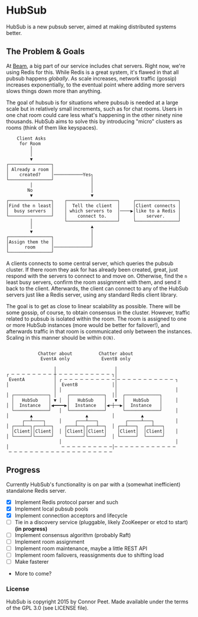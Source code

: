 # HubSub

HubSub is a new pubsub server, aimed at making distributed systems better.

## The Problem & Goals

At [Beam](https://github.com/WatchBeam), a big part of our service includes chat servers. Right now, we're using Redis for this. While Redis is a great system, it's flawed in that all pubsub happens _globally_. As scale increases, network traffic (gossip) increases exponentially, to the eventual point where adding more servers slows things down more than anything.

The goal of hubsub is for situations where pubsub is needed at a large scale but in relatively small increments, such as for chat rooms. Users in one chat room could care less what's happening in the other ninety nine thousands. HubSub aims to solve this by introducing "micro" clusters as rooms (think of them like keyspaces).

```
    Client Asks                                                   
     for Room                                                     
         │                                                        
         │                                                        
         ▼                                                        
┌────────────────┐                                                
│ Already a room │                                                
│    created?    │───────────Yes┐
└────────────────┘              │
         │                      │
        No                      │
         ▼                      ▼
┌────────────────┐    ┌───────────────────┐     ┌────────────────┐
│Find the n least│    │  Tell the client  │     │Client connects │
│  busy servers  │    │ which servers to  │────▶│like to a Redis │
└────────────────┘    │    connect to.    │     │    server.     │
         │            └───────────────────┘     └────────────────┘
         │                      ▲
         ▼                      │
┌────────────────┐              │
│Assign them the │              │
│      room      │──────────────┘
└────────────────┘
```

A clients connects to some central server, which queries the pubsub cluster. If there room they ask for has already been created, great, just respond with the servers to connect to and move on. Otherwise, find the `n` least busy servers, confirm the room assignment with them, and send it back to the client. Afterwards, the client can connect to any of the HubSub servers just like a Redis server, using any standard Redis client library.

The goal is to get as close to linear scalability as possible. There will be some gossip, of course, to obtain consensus in the cluster. However, traffic related to pubsub is isolated within the room. The room is assigned to one or more HubSub instances (more would be better for failover!), and afterwards traffic in that room is communicated only between the instances. Scaling in this manner should be within `O(N)`.

```

            Chatter about          Chatter about
             EventA only            EventB only

                  │                      │
┌ ─ ─ ─ ─ ─ ─ ─ ─ ┼ ─ ─ ─ ─ ─ ─ ─ ─ ─ ─ ┐│
 EventA           │ ┌ ─ ─ ─ ─ ─ ─ ─ ─ ─ ─│─ ─ ─ ─ ─ ─ ─ ─ ─ ─ ─ ┐
│                 │  EventB             ││
                  │ │                    │                      │
│ ┌─────────────┐ │    ┌─────────────┐  ││  ┌─────────────┐
  │   HubSub    │ ▼ │  │   HubSub    │   ▼  │   HubSub    │     │
│ │  Instance   │◀━━━━▶│  Instance   │◀─┼──▶│  Instance   │
  └─────────────┘   │  └─────────────┘      └─────────────┘     │
│        ▲                    ▲         │          ▲
      ┌──┴────┐     │     ┌───┴───┐          ┌─────┴───┐        │
│ ┌───┴──┐┌───┴──┐    ┌───┴──┐┌───┴──┐  │ ┌──┴───┐  ┌──┴───┐
  │Client││Client│  │ │Client││Client│    │Client│  │Client│    │
│ └──────┘└──────┘    └──────┘└──────┘  │ └──────┘  └──────┘
                    │                                           │
│                    ─ ─ ─ ─ ─ ─ ─ ─ ─ ─│─ ─ ─ ─ ─ ─ ─ ─ ─ ─ ─ ─
 ─ ─ ─ ─ ─ ─ ─ ─ ─ ─ ─ ─ ─ ─ ─ ─ ─ ─ ─ ─

```

## Progress

Currently HubSub's functionality is on par with a (somewhat inefficient) standalone Redis server.

 * [x] Implement Redis protocol parser and such
 * [x] Implement local pubsub pools
 * [x] Implement connection acceptors and lifecycle
 * [ ] Tie in a discovery service (pluggable, likely ZooKeeper or etcd to start) **(in progress)**
 * [ ] Implement consensus algorithm (probably Raft)
 * [ ] Implement room assignment
 * [ ] Implement room maintenance, maybe a little REST API
 * [ ] Implement room failovers, reassignments due to shifting load
 * [ ] Make fasterer
 * More to come?

### License

HubSub is copyright 2015 by Connor Peet. Made available under the terms of the GPL 3.0 (see LICENSE file).